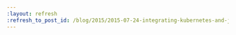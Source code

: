 ```yaml
---
:layout: refresh
:refresh_to_post_id: /blog/2015/2015-07-24-integrating-kubernetes-and-jenkins
---
```

